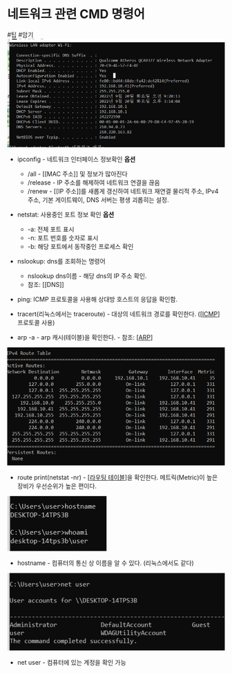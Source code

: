 # 네트워크 관련 CMD 명령어

#팁
#암기
![](../attachments/2022-09-20-14-11-38.png)

- ipconfig - 네트워크 인터페이스 정보확인
    **옵션**
    - /all -  [[MAC 주소]] 및 정보가 많아진다
    - /release - IP 주소를 해제하여 네트워크 연결을 끊음
    - /renew - [[IP 주소]]를 새롭게 갱신하여 네트워크 재연결
물리적 주소, IPv4 주소, 기본 게이트웨이, DNS 서버는 평생 괴롭히는 설정. 

- netstat: 사용중인 포트 정보 확인 
    **옵션**
    - -a: 전체 포트 표시
    - -n: 포트 번호를 숫자로 표시
    - -b: 해당 포트에서 동작중인 프로세스 확인

- nslookup: dns를 조회하는 명령어
  - nslookup dns이름 - 해당 dns의 IP 주소 확인.
  - 참조: [[DNS]]

- ping: ICMP 프로토콜을 사용해 상대방 호스트의 응답을 확인함. 

- tracert(리눅스에서는 traceroute) - 대상의 네트워크 경로를 확인한다. ([[ICMP]] 프로토콜 사용)

- arp -a - arp 캐시(테이블)을 확인한다. - 참조: [[ARP]]

![라우팅 테이블](../attachments/2022-09-20-14-39-38.png)
- route print(netstat -nr) - [[라우팅 테이블]]을 확인한다. 
메트릭(Metric)이 높은 장비가 우선순위가 높은 편이다. 

![나는 누구인가](../attachments/2022-09-20-14-44-28.png)
- hostname - 컴퓨터의 통신 상 이름을 알 수 있다. (리눅스에서도 같다)

![](../attachments/2022-09-20-14-45-48.png)
- net user - 컴퓨터에 있는 계정을 확인 가능


[//begin]: # "Autogenerated link references for markdown compatibility"
[ICMP]: ICMP.md "ICMP"
[ARP]: ARP.md "ARP"
[라우팅 테이블]: <라우팅 테이블.md> "라우팅 테이블"
[//end]: # "Autogenerated link references"